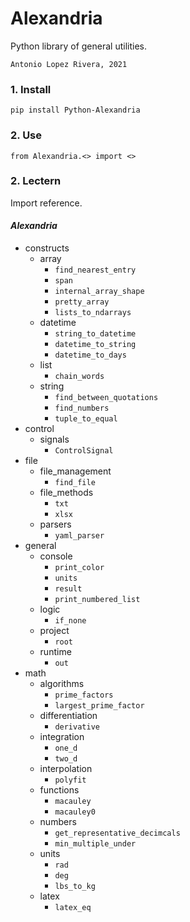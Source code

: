 # Alexandria
Python library of general utilities.

`Antonio Lopez Rivera, 2021`

### 1. Install

`pip install Python-Alexandria`

### 2. Use

`from Alexandria.<> import <>`

### 2. Lectern

Import reference.

#### _Alexandria_
- constructs
    - array
        - `find_nearest_entry`
        - `span`
        - `internal_array_shape`
        - `pretty_array`
        - `lists_to_ndarrays`
    - datetime
        - `string_to_datetime`
        - `datetime_to_string`
        - `datetime_to_days`
    - list
        - `chain_words`
    - string
        - `find_between_quotations`
        - `find_numbers`
        - `tuple_to_equal`
- control
    - signals
        - `ControlSignal`
- file
    - file_management
        - `find_file`
    - file_methods
        - `txt`
        - `xlsx`
    - parsers
        - `yaml_parser`
- general
    - console
        - `print_color`
        - `units`
        - `result`
        - `print_numbered_list`
    - logic
        - `if_none`
    - project
        - `root`
    - runtime
        - `out`
- math
    - algorithms
        - `prime_factors`
        - `largest_prime_factor`
    - differentiation
        - `derivative`
    - integration
        - `one_d`
        - `two_d`
    - interpolation
        - `polyfit`
    - functions
        - `macauley`
        - `macauley0`
    - numbers   
        - `get_representative_decimcals`
        - `min_multiple_under`
    - units
        - `rad`
        - `deg`
        - `lbs_to_kg`
    - latex
        - `latex_eq`
